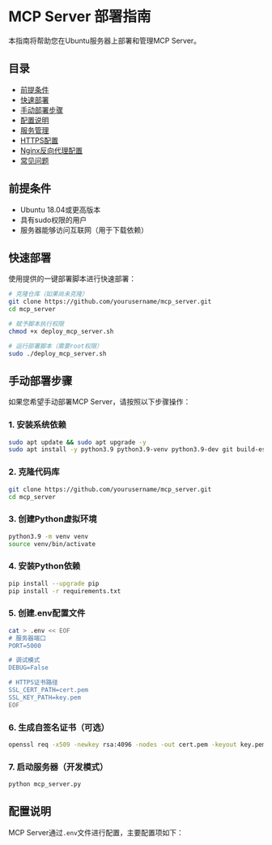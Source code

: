 # MCP Server 部署指南

本指南将帮助您在Ubuntu服务器上部署和管理MCP Server。

## 目录

- [前提条件](#前提条件)
- [快速部署](#快速部署)
- [手动部署步骤](#手动部署步骤)
- [配置说明](#配置说明)
- [服务管理](#服务管理)
- [HTTPS配置](#https配置)
- [Nginx反向代理配置](#nginx反向代理配置)
- [常见问题](#常见问题)

## 前提条件

- Ubuntu 18.04或更高版本
- 具有sudo权限的用户
- 服务器能够访问互联网（用于下载依赖）

## 快速部署

使用提供的一键部署脚本进行快速部署：

```bash
# 克隆仓库（如果尚未克隆）
git clone https://github.com/yourusername/mcp_server.git
cd mcp_server

# 赋予脚本执行权限
chmod +x deploy_mcp_server.sh

# 运行部署脚本（需要root权限）
sudo ./deploy_mcp_server.sh
```

## 手动部署步骤

如果您希望手动部署MCP Server，请按照以下步骤操作：

### 1. 安装系统依赖

```bash
sudo apt update && sudo apt upgrade -y
sudo apt install -y python3.9 python3.9-venv python3.9-dev git build-essential libssl-dev openssl
```

### 2. 克隆代码库

```bash
git clone https://github.com/yourusername/mcp_server.git
cd mcp_server
```

### 3. 创建Python虚拟环境

```bash
python3.9 -m venv venv
source venv/bin/activate
```

### 4. 安装Python依赖

```bash
pip install --upgrade pip
pip install -r requirements.txt
```

### 5. 创建.env配置文件

```bash
cat > .env << EOF
# 服务器端口
PORT=5000

# 调试模式
DEBUG=False

# HTTPS证书路径
SSL_CERT_PATH=cert.pem
SSL_KEY_PATH=key.pem
EOF
```

### 6. 生成自签名证书（可选）

```bash
openssl req -x509 -newkey rsa:4096 -nodes -out cert.pem -keyout key.pem -days 365 -subj "/CN=mcp-server"
```

### 7. 启动服务器（开发模式）

```bash
python mcp_server.py
```

## 配置说明

MCP Server通过`.env`文件进行配置，主要配置项如下：